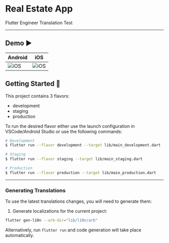 # Real Estate App

Flutter Engineer Translation Test

---

## Demo ▶️
| Android          | iOS                                |
|------------------|------------------------------------|
|![iOS](simulator-screen-recording)|![iOS](https://github.com/bukunmialuko/real_estate_flutter/blob/task/docs/doc/simulator-screen-recording.gif)|

## Getting Started 🚀

This project contains 3 flavors:

- development
- staging
- production

To run the desired flavor either use the launch configuration in VSCode/Android Studio or use the
following commands:

```sh
# Development
$ flutter run --flavor development --target lib/main_development.dart

# Staging
$ flutter run --flavor staging --target lib/main_staging.dart

# Production
$ flutter run --flavor production --target lib/main_production.dart
```

---

### Generating Translations

To use the latest translations changes, you will need to generate them:

1. Generate localizations for the current project:

```sh
flutter gen-l10n --arb-dir="lib/l10n/arb"
```

Alternatively, run `flutter run` and code generation will take place automatically.
